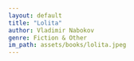 ```yaml
---
layout: default
title: "Lolita"
author: Vladimir Nabokov
genre: Fiction & Other
im_path: assets/books/lolita.jpeg
---
```

